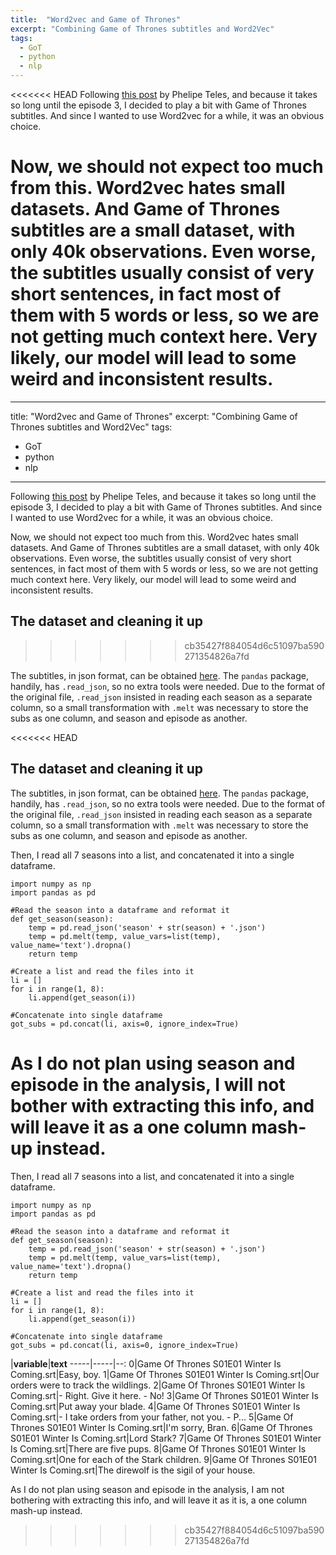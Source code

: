 ```yaml
---
title:  "Word2vec and Game of Thrones"
excerpt: "Combining Game of Thrones subtitles and Word2Vec"
tags: 
  - GoT
  - python
  - nlp
---
```


<<<<<<< HEAD
Following [this post](https://phelipetls.github.io/game-of-thrones-text-mining) by Phelipe Teles, and because it takes so long until the episode 3, I decided to play a bit with Game of Thrones subtitles. And since I wanted to use Word2vec for a while, it was an obvious choice.

Now, we should not expect too much from this. Word2vec hates small datasets. And Game of Thrones subtitles are a small dataset, with only 40k observations. Even worse, the subtitles usually consist of very short sentences, in fact most of them with 5 words or less, so we are not getting much context here. Very likely, our model will lead to some weird and inconsistent results.
=======
---
title:  "Word2vec and Game of Thrones"
excerpt: "Combining Game of Thrones subtitles and Word2Vec"
tags: 
  - GoT
  - python
  - nlp
---

Following [this post](https://phelipetls.github.io/game-of-thrones-text-mining) by Phelipe Teles, and because it takes so long until the episode 3, I decided to play a bit with Game of Thrones subtitles. And since I wanted to use Word2vec for a while, it was an obvious choice.

Now, we should not expect too much from this. Word2vec hates small datasets. And Game of Thrones subtitles are a small dataset, with only 40k observations. Even worse, the subtitles usually consist of very short sentences, in fact most of them with 5 words or less, so we are not getting much context here. Very likely, our model will lead to some weird and inconsistent results.


## The dataset and cleaning it up
>>>>>>> cb35427f884054d6c51097ba590271354826a7fd

The subtitles, in json format, can be obtained [here](https://www.kaggle.com/gunnvant/game-of-thrones-srt). The `pandas` package, handily, has `.read_json`, so no extra tools were needed. Due to the format of the original file, `.read_json` insisted in reading each season as a separate column, so a small transformation with `.melt` was necessary to store the subs as one column, and season and episode as another.

<<<<<<< HEAD
## The dataset and cleaning it up

The subtitles, in json format, can be obtained [here](https://www.kaggle.com/gunnvant/game-of-thrones-srt). The `pandas` package, handily, has `.read_json`, so no extra tools were needed. Due to the format of the original file, `.read_json` insisted in reading each season as a separate column, so a small transformation with `.melt` was necessary to store the subs as one column, and season and episode as another.

Then, I read all 7 seasons into a list, and concatenated it into a single dataframe.

```
import numpy as np
import pandas as pd

#Read the season into a dataframe and reformat it
def get_season(season):
    temp = pd.read_json('season' + str(season) + '.json')
    temp = pd.melt(temp, value_vars=list(temp), value_name='text').dropna()
    return temp

#Create a list and read the files into it	
li = []
for i in range(1, 8):
    li.append(get_season(i))

#Concatenate into single dataframe
got_subs = pd.concat(li, axis=0, ignore_index=True)

```

As I do not plan using season and episode in the analysis, I will not bother with extracting this info, and will leave it as a one column mash-up instead.
=======
Then, I read all 7 seasons into a list, and concatenated it into a single dataframe.

```
import numpy as np
import pandas as pd

#Read the season into a dataframe and reformat it
def get_season(season):
    temp = pd.read_json('season' + str(season) + '.json')
    temp = pd.melt(temp, value_vars=list(temp), value_name='text').dropna()
    return temp

#Create a list and read the files into it	
li = []
for i in range(1, 8):
    li.append(get_season(i))

#Concatenate into single dataframe
got_subs = pd.concat(li, axis=0, ignore_index=True)

```

 |**variable**|**text**
-----|-----|--:
0|Game Of Thrones S01E01 Winter Is Coming.srt|Easy, boy.
1|Game Of Thrones S01E01 Winter Is Coming.srt|Our orders were to track the wildlings.
2|Game Of Thrones S01E01 Winter Is Coming.srt|- Right. Give it here. - No!
3|Game Of Thrones S01E01 Winter Is Coming.srt|Put away your blade.
4|Game Of Thrones S01E01 Winter Is Coming.srt|- I take orders from your father, not you. - P...
5|Game Of Thrones S01E01 Winter Is Coming.srt|I'm sorry, Bran.
6|Game Of Thrones S01E01 Winter Is Coming.srt|Lord Stark?
7|Game Of Thrones S01E01 Winter Is Coming.srt|There are five pups.
8|Game Of Thrones S01E01 Winter Is Coming.srt|One for each of the Stark children.
9|Game Of Thrones S01E01 Winter Is Coming.srt|The direwolf is the sigil of your house.

As I do not plan using season and episode in the analysis, I am not bothering with extracting this info, and will leave it as it is, a one column mash-up instead.

>>>>>>> cb35427f884054d6c51097ba590271354826a7fd



